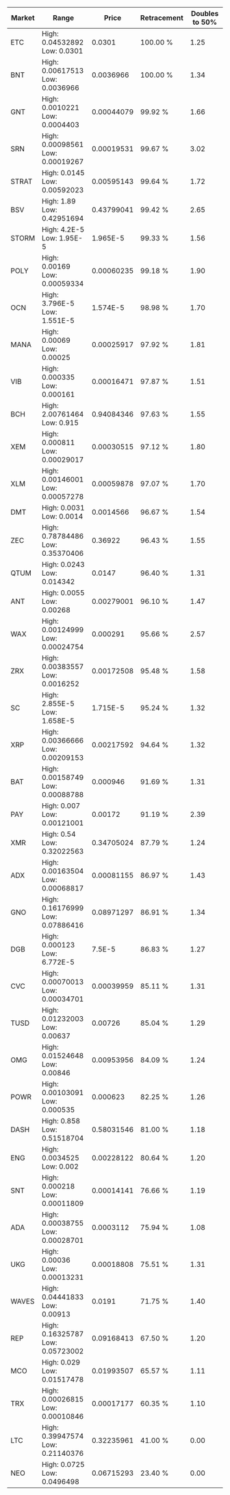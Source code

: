 | Market | Range | Price| Retracement | Doubles to 50% |
| --- | --- | --- | --- | --- |
| ETC | High: 0.04532892<br />Low: 0.0301 | 0.0301 | 100.00 % | 1.25 |
| BNT | High: 0.00617513<br />Low: 0.0036966 | 0.0036966 | 100.00 % | 1.34 |
| GNT | High: 0.0010221<br />Low: 0.0004403 | 0.00044079 | 99.92 % | 1.66 |
| SRN | High: 0.00098561<br />Low: 0.00019267 | 0.00019531 | 99.67 % | 3.02 |
| STRAT | High: 0.0145<br />Low: 0.00592023 | 0.00595143 | 99.64 % | 1.72 |
| BSV | High: 1.89<br />Low: 0.42951694 | 0.43799041 | 99.42 % | 2.65 |
| STORM | High: 4.2E-5<br />Low: 1.95E-5 | 1.965E-5 | 99.33 % | 1.56 |
| POLY | High: 0.00169<br />Low: 0.00059334 | 0.00060235 | 99.18 % | 1.90 |
| OCN | High: 3.796E-5<br />Low: 1.551E-5 | 1.574E-5 | 98.98 % | 1.70 |
| MANA | High: 0.00069<br />Low: 0.00025 | 0.00025917 | 97.92 % | 1.81 |
| VIB | High: 0.000335<br />Low: 0.000161 | 0.00016471 | 97.87 % | 1.51 |
| BCH | High: 2.00761464<br />Low: 0.915 | 0.94084346 | 97.63 % | 1.55 |
| XEM | High: 0.000811<br />Low: 0.00029017 | 0.00030515 | 97.12 % | 1.80 |
| XLM | High: 0.00146001<br />Low: 0.00057278 | 0.00059878 | 97.07 % | 1.70 |
| DMT | High: 0.0031<br />Low: 0.0014 | 0.0014566 | 96.67 % | 1.54 |
| ZEC | High: 0.78784486<br />Low: 0.35370406 | 0.36922 | 96.43 % | 1.55 |
| QTUM | High: 0.0243<br />Low: 0.014342 | 0.0147 | 96.40 % | 1.31 |
| ANT | High: 0.0055<br />Low: 0.00268 | 0.00279001 | 96.10 % | 1.47 |
| WAX | High: 0.00124999<br />Low: 0.00024754 | 0.000291 | 95.66 % | 2.57 |
| ZRX | High: 0.00383557<br />Low: 0.0016252 | 0.00172508 | 95.48 % | 1.58 |
| SC | High: 2.855E-5<br />Low: 1.658E-5 | 1.715E-5 | 95.24 % | 1.32 |
| XRP | High: 0.00366666<br />Low: 0.00209153 | 0.00217592 | 94.64 % | 1.32 |
| BAT | High: 0.00158749<br />Low: 0.00088788 | 0.000946 | 91.69 % | 1.31 |
| PAY | High: 0.007<br />Low: 0.00121001 | 0.00172 | 91.19 % | 2.39 |
| XMR | High: 0.54<br />Low: 0.32022563 | 0.34705024 | 87.79 % | 1.24 |
| ADX | High: 0.00163504<br />Low: 0.00068817 | 0.00081155 | 86.97 % | 1.43 |
| GNO | High: 0.16176999<br />Low: 0.07886416 | 0.08971297 | 86.91 % | 1.34 |
| DGB | High: 0.000123<br />Low: 6.772E-5 | 7.5E-5 | 86.83 % | 1.27 |
| CVC | High: 0.00070013<br />Low: 0.00034701 | 0.00039959 | 85.11 % | 1.31 |
| TUSD | High: 0.01232003<br />Low: 0.00637 | 0.00726 | 85.04 % | 1.29 |
| OMG | High: 0.01524648<br />Low: 0.00846 | 0.00953956 | 84.09 % | 1.24 |
| POWR | High: 0.00103091<br />Low: 0.000535 | 0.000623 | 82.25 % | 1.26 |
| DASH | High: 0.858<br />Low: 0.51518704 | 0.58031546 | 81.00 % | 1.18 |
| ENG | High: 0.0034525<br />Low: 0.002 | 0.00228122 | 80.64 % | 1.20 |
| SNT | High: 0.000218<br />Low: 0.00011809 | 0.00014141 | 76.66 % | 1.19 |
| ADA | High: 0.00038755<br />Low: 0.00028701 | 0.0003112 | 75.94 % | 1.08 |
| UKG | High: 0.00036<br />Low: 0.00013231 | 0.00018808 | 75.51 % | 1.31 |
| WAVES | High: 0.04441833<br />Low: 0.00913 | 0.0191 | 71.75 % | 1.40 |
| REP | High: 0.16325787<br />Low: 0.05723002 | 0.09168413 | 67.50 % | 1.20 |
| MCO | High: 0.029<br />Low: 0.01517478 | 0.01993507 | 65.57 % | 1.11 |
| TRX | High: 0.00026815<br />Low: 0.00010846 | 0.00017177 | 60.35 % | 1.10 |
| LTC | High: 0.39947574<br />Low: 0.21140376 | 0.32235961 | 41.00 % | 0.00 |
| NEO | High: 0.0725<br />Low: 0.0496498 | 0.06715293 | 23.40 % | 0.00 |
